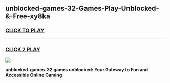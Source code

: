 
## unblocked-games-32-Games-Play-Unblocked-&-Free-xy8ka
<h3>
<a href="https://premium76.site?title=unblocked-games-32&ref=24A">CLICK TO PLAY</a></h3>
<hr>

<h3>
<a href="https://premium76.site?title=unblocked-games-32&ref=24A">CLICK 2 PLAY</a>
  
</h3>

<a href="https://premium76.site?title=unblocked-games-32&ref=24A"><img src="https://clearcache.store/games.png"></a>


**unblocked-games-32 games unblocked: Your Gateway to Fun and Accessible Online Gaming**
